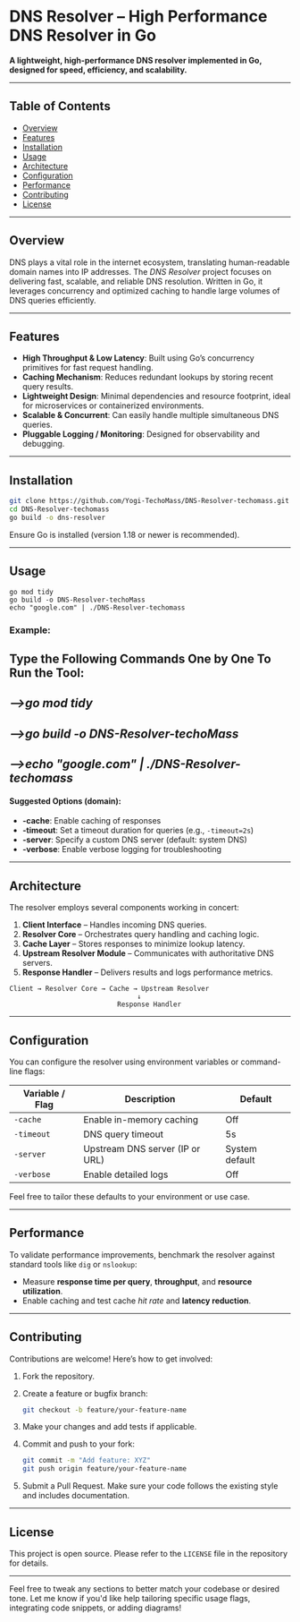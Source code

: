 # DNS Resolver – High Performance DNS Resolver in Go

**A lightweight, high-performance DNS resolver implemented in Go, designed for speed, efficiency, and scalability.**

---

## Table of Contents

* [Overview](#overview)
* [Features](#features)
* [Installation](#installation)
* [Usage](#usage)
* [Architecture](#architecture)
* [Configuration](#configuration)
* [Performance](#performance)
* [Contributing](#contributing)
* [License](#license)

---

## Overview

DNS plays a vital role in the internet ecosystem, translating human-readable domain names into IP addresses. The *DNS Resolver* project focuses on delivering fast, scalable, and reliable DNS resolution. Written in Go, it leverages concurrency and optimized caching to handle large volumes of DNS queries efficiently.

---

## Features

* **High Throughput & Low Latency**: Built using Go’s concurrency primitives for fast request handling.
* **Caching Mechanism**: Reduces redundant lookups by storing recent query results.
* **Lightweight Design**: Minimal dependencies and resource footprint, ideal for microservices or containerized environments.
* **Scalable & Concurrent**: Can easily handle multiple simultaneous DNS queries.
* **Pluggable Logging / Monitoring**: Designed for observability and debugging.

---

## Installation

```bash
git clone https://github.com/Yogi-TechoMass/DNS-Resolver-techomass.git
cd DNS-Resolver-techomass
go build -o dns-resolver
```

Ensure Go is installed (version 1.18 or newer is recommended).

---

## Usage

```
go mod tidy
go build -o DNS-Resolver-techoMass
echo "google.com" | ./DNS-Resolver-techomass
```

### Example:
**Type the Following Commands One by One To Run the Tool:**
---
*-->go mod tidy*
---
*-->go build -o DNS-Resolver-techoMass*
---
*-->echo "google.com" | ./DNS-Resolver-techomass*
---

#### Suggested Options (domain):

* **-cache**: Enable caching of responses
* **-timeout**: Set a timeout duration for queries (e.g., `-timeout=2s`)
* **-server**: Specify a custom DNS server (default: system DNS)
* **-verbose**: Enable verbose logging for troubleshooting



---

## Architecture

The resolver employs several components working in concert:

1. **Client Interface** – Handles incoming DNS queries.
2. **Resolver Core** – Orchestrates query handling and caching logic.
3. **Cache Layer** – Stores responses to minimize lookup latency.
4. **Upstream Resolver Module** – Communicates with authoritative DNS servers.
5. **Response Handler** – Delivers results and logs performance metrics.

```
Client → Resolver Core → Cache → Upstream Resolver
                                ↓
                           Response Handler
```



---

## Configuration

You can configure the resolver using environment variables or command-line flags:

| Variable / Flag | Description                     | Default        |
| --------------- | ------------------------------- | -------------- |
| `-cache`        | Enable in-memory caching        | Off            |
| `-timeout`      | DNS query timeout               | 5s             |
| `-server`       | Upstream DNS server (IP or URL) | System default |
| `-verbose`      | Enable detailed logs            | Off            |

Feel free to tailor these defaults to your environment or use case.

---

## Performance

To validate performance improvements, benchmark the resolver against standard tools like `dig` or `nslookup`:

* Measure **response time per query**, **throughput**, and **resource utilization**.
* Enable caching and test cache *hit rate* and **latency reduction**.



---

## Contributing

Contributions are welcome! Here’s how to get involved:

1. Fork the repository.
2. Create a feature or bugfix branch:

   ```bash
   git checkout -b feature/your-feature-name
   ```
3. Make your changes and add tests if applicable.
4. Commit and push to your fork:

   ```bash
   git commit -m "Add feature: XYZ"
   git push origin feature/your-feature-name
   ```
5. Submit a Pull Request. Make sure your code follows the existing style and includes documentation.

---

## License

This project is open source. Please refer to the `LICENSE` file in the repository for details.

---

Feel free to tweak any sections to better match your codebase or desired tone. Let me know if you'd like help tailoring specific usage flags, integrating code snippets, or adding diagrams!
